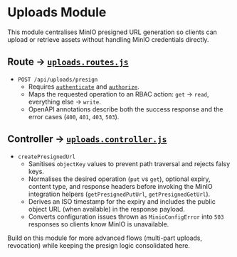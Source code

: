 # Uploads Module

This module centralises MinIO presigned URL generation so clients can upload or
retrieve assets without handling MinIO credentials directly.

## Route → [`uploads.routes.js`](./uploads.routes.js)

- `POST /api/uploads/presign`
  - Requires [`authenticate`](../../middlewares/authenticate.js) and
    [`authorize`](../../middlewares/authorize.js).
  - Maps the requested operation to an RBAC action: `get` → `read`, everything
    else → `write`.
  - OpenAPI annotations describe both the success response and the error cases
    (`400`, `401`, `403`, `503`).

## Controller → [`uploads.controller.js`](./uploads.controller.js)

- `createPresignedUrl`
  - Sanitises `objectKey` values to prevent path traversal and rejects falsy
    keys.
  - Normalises the desired operation (`put` vs `get`), optional expiry, content
    type, and response headers before invoking the MinIO integration helpers
    (`getPresignedPutUrl`, `getPresignedGetUrl`).
  - Derives an ISO timestamp for the expiry and includes the public object URL
    (when available) in the response payload.
  - Converts configuration issues thrown as `MinioConfigError` into `503`
    responses so clients know MinIO is unavailable.

Build on this module for more advanced flows (multi-part uploads, revocation)
while keeping the presign logic consolidated here.
